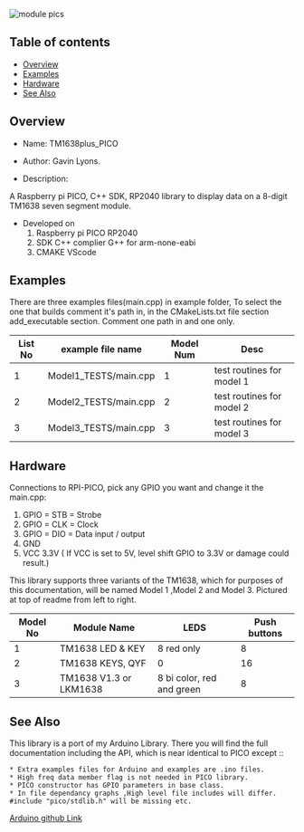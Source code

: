 
![ module pics ](https://github.com/gavinlyonsrepo/TM1638plus/blob/master/extra/images/tm16383.jpg)

Table of contents
---------------------------

  * [Overview](#overview)
  * [Examples](#examples)
  * [Hardware](#hardware)
  * [See Also](#see-also)

Overview
--------------------------------------------
* Name: TM1638plus_PICO
* Author: Gavin Lyons.

* Description:

A Raspberry pi PICO, C++ SDK, RP2040 library to display data on a 8-digit TM1638 seven segment module.

* Developed on
	1. Raspberry pi PICO RP2040
	2. SDK C++ complier G++ for arm-none-eabi
	3. CMAKE VScode

Examples
--------------------------------

There are three examples files(main.cpp) in example folder, To select the one that builds 
comment it's path in, in the CMakeLists.txt file section add_executable section.
Comment one path in and one only.

|  List No | example file name  | Model Num | Desc|
| ------ | ------ |  ------ | ------ |
| 1 | Model1_TESTS/main.cpp | 1 | test routines for model 1 |
| 2 | Model2_TESTS/main.cpp | 2 | test routines for model 2 |
| 3 | Model3_TESTS/main.cpp | 3 | test routines for model 3 |

Hardware
----------------------

Connections to RPI-PICO, pick any GPIO you want and change it the main.cpp:

1. GPIO = STB = Strobe
2. GPIO  = CLK  = Clock
3. GPIO = DIO = Data input / output
4. GND
5. VCC 3.3V ( If VCC is set to 5V, level shift GPIO to 3.3V or damage could result.)

This library supports three variants of the TM1638,
which for purposes of this documentation,
will be named Model 1 ,Model 2 and Model 3. 
Pictured at top of readme from left to right.

| Model No | Module Name | LEDS | Push buttons |
| ------ | ------ |  ------ | ------ |
| 1 | TM1638 LED & KEY | 8 red only | 8 |
| 2 | TM1638 KEYS, QYF  | 0 | 16 |
| 3 | TM1638 V1.3 or LKM1638  | 8 bi color,  red and green  | 8 |

See Also
-------------------------------------

This library is a port of my Arduino Library. There you will find the full documentation
including the API, which is near identical to PICO except ::
 
	* Extra examples files for Arduino and examples are .ino files.
	* High freq data member flag is not needed in PICO library.
	* PICO constructor has GPIO parameters in base class.
	* In file dependancy graphs ,High level file includes will differ. #include "pico/stdlib.h" will be missing etc.

[ Arduino github Link ](https://github.com/gavinlyonsrepo/TM1638plus)

